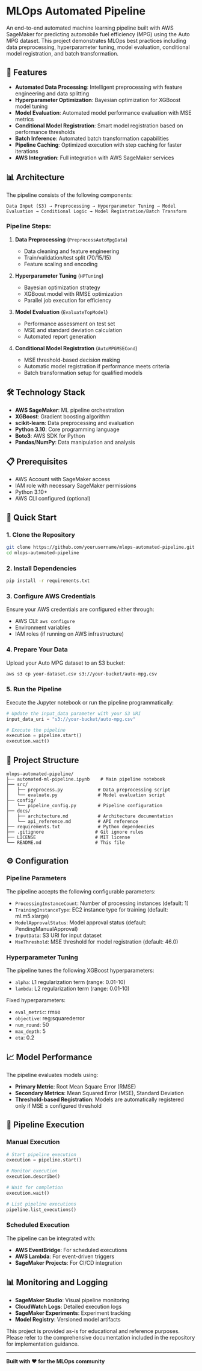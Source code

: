 # MLOps Automated Pipeline

An end-to-end automated machine learning pipeline built with AWS SageMaker for predicting automobile fuel efficiency (MPG) using the Auto MPG dataset. This project demonstrates MLOps best practices including data preprocessing, hyperparameter tuning, model evaluation, conditional model registration, and batch transformation.

## 🚀 Features

- **Automated Data Processing**: Intelligent preprocessing with feature engineering and data splitting
- **Hyperparameter Optimization**: Bayesian optimization for XGBoost model tuning
- **Model Evaluation**: Automated model performance evaluation with MSE metrics
- **Conditional Model Registration**: Smart model registration based on performance thresholds
- **Batch Inference**: Automated batch transformation capabilities
- **Pipeline Caching**: Optimized execution with step caching for faster iterations
- **AWS Integration**: Full integration with AWS SageMaker services

## 📊 Architecture

The pipeline consists of the following components:

```
Data Input (S3) → Preprocessing → Hyperparameter Tuning → Model Evaluation → Conditional Logic → Model Registration/Batch Transform
```

### Pipeline Steps:

1. **Data Preprocessing** (`PreprocessAutoMpgData`)
   - Data cleaning and feature engineering
   - Train/validation/test split (70/15/15)
   - Feature scaling and encoding

2. **Hyperparameter Tuning** (`HPTuning`)
   - Bayesian optimization strategy
   - XGBoost model with RMSE optimization
   - Parallel job execution for efficiency

3. **Model Evaluation** (`EvaluateTopModel`)
   - Performance assessment on test set
   - MSE and standard deviation calculation
   - Automated report generation

4. **Conditional Model Registration** (`AutoMPGMSECond`)
   - MSE threshold-based decision making
   - Automatic model registration if performance meets criteria
   - Batch transformation setup for qualified models

## 🛠️ Technology Stack

- **AWS SageMaker**: ML pipeline orchestration
- **XGBoost**: Gradient boosting algorithm
- **scikit-learn**: Data preprocessing and evaluation
- **Python 3.10**: Core programming language
- **Boto3**: AWS SDK for Python
- **Pandas/NumPy**: Data manipulation and analysis

## 📋 Prerequisites

- AWS Account with SageMaker access
- IAM role with necessary SageMaker permissions
- Python 3.10+
- AWS CLI configured (optional)

## 🚀 Quick Start

### 1. Clone the Repository

```bash
git clone https://github.com/yourusername/mlops-automated-pipeline.git
cd mlops-automated-pipeline
```

### 2. Install Dependencies

```bash
pip install -r requirements.txt
```

### 3. Configure AWS Credentials

Ensure your AWS credentials are configured either through:
- AWS CLI: `aws configure`
- Environment variables
- IAM roles (if running on AWS infrastructure)

### 4. Prepare Your Data

Upload your Auto MPG dataset to an S3 bucket:

```bash
aws s3 cp your-dataset.csv s3://your-bucket/auto-mpg.csv
```

### 5. Run the Pipeline

Execute the Jupyter notebook or run the pipeline programmatically:

```python
# Update the input_data parameter with your S3 URI
input_data_uri = "s3://your-bucket/auto-mpg.csv"

# Execute the pipeline
execution = pipeline.start()
execution.wait()
```

## 📁 Project Structure

```
mlops-automated-pipeline/
├── automated-ml-pipeline.ipynb    # Main pipeline notebook
├── src/
│   ├── preprocess.py             # Data preprocessing script
│   └── evaluate.py               # Model evaluation script
├── config/
│   └── pipeline_config.py        # Pipeline configuration
├── docs/
│   ├── architecture.md           # Architecture documentation
│   └── api_reference.md          # API reference
├── requirements.txt              # Python dependencies
├── .gitignore                   # Git ignore rules
├── LICENSE                      # MIT license
└── README.md                    # This file
```

## ⚙️ Configuration

### Pipeline Parameters

The pipeline accepts the following configurable parameters:

- `ProcessingInstanceCount`: Number of processing instances (default: 1)
- `TrainingInstanceType`: EC2 instance type for training (default: ml.m5.xlarge)
- `ModelApprovalStatus`: Model approval status (default: PendingManualApproval)
- `InputData`: S3 URI for input dataset
- `MseThreshold`: MSE threshold for model registration (default: 46.0)

### Hyperparameter Tuning

The pipeline tunes the following XGBoost hyperparameters:

- `alpha`: L1 regularization term (range: 0.01-10)
- `lambda`: L2 regularization term (range: 0.01-10)

Fixed hyperparameters:
- `eval_metric`: rmse
- `objective`: reg:squarederror
- `num_round`: 50
- `max_depth`: 5
- `eta`: 0.2

## 📈 Model Performance

The pipeline evaluates models using:

- **Primary Metric**: Root Mean Square Error (RMSE)
- **Secondary Metrics**: Mean Squared Error (MSE), Standard Deviation
- **Threshold-based Registration**: Models are automatically registered only if MSE ≤ configured threshold

## 🔄 Pipeline Execution

### Manual Execution

```python
# Start pipeline execution
execution = pipeline.start()

# Monitor execution
execution.describe()

# Wait for completion
execution.wait()

# List pipeline executions
pipeline.list_executions()
```

### Scheduled Execution

The pipeline can be integrated with:
- **AWS EventBridge**: For scheduled executions
- **AWS Lambda**: For event-driven triggers
- **SageMaker Projects**: For CI/CD integration

## 📊 Monitoring and Logging

- **SageMaker Studio**: Visual pipeline monitoring
- **CloudWatch Logs**: Detailed execution logs
- **SageMaker Experiments**: Experiment tracking
- **Model Registry**: Versioned model artifacts

This project is provided as-is for educational and reference purposes. Please refer to the comprehensive documentation included in the repository for implementation guidance.

---

**Built with ❤️ for the MLOps community**
